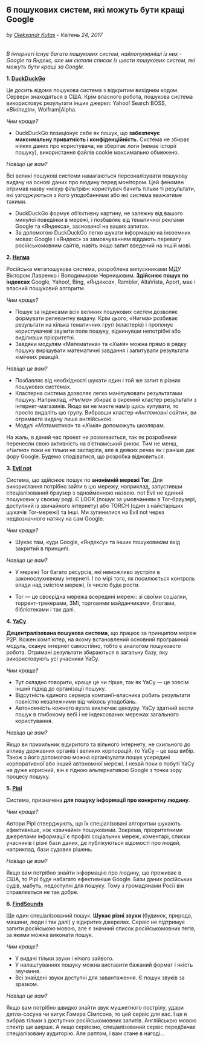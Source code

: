 
## 6 пошукових систем, які можуть бути кращі Google

###### by [Oleksandr Kutas](http://content-cloud.in.ua/author/kuolvo/) - Квітень 24, 2017

*В інтернеті існує багато пошукових систем, найпопулярніші із них - Google та Яндекс, але ми склали список із шести пошукових систем, які можуть бути кращі за Google.*

**1. [DuckDuckGo](https://duckduckgo.com/)**

Це досить відома пошукова система з відкритим вихідним кодом. Сервери знаходяться в США. Крім власного робота, пошукова система використовує результати інших джерел: Yahoo! Search BOSS, *«Вікіпедія»*, Wolfram|Alpha.

*Чим краще?*

- DuckDuckGo позиціонує себе як пошук, що **забезпечує максимальну приватність і конфіденційність.** Система не збирає ніяких даних про користувача, не зберігає логи (немає історії пошуку), використання файлів cookie максимально обмежено.

*Навіщо це вам?*

Всі великі пошукові системи намагаються персоналізувати пошукову видачу на основі даних про людину перед монітором. Цей феномен отримав назву «міхур фільтрів»: користувач бачить тільки ті результати, які узгоджуються з його уподобаннями або які система вважатиме такими.

- DuckDuckGo формує об’єктивну картину, не залежну від вашого минулої поведінки в мережі, і позбавляє від тематичної реклами Google та «Яндекса», заснованої на ваших запитах. 
- За допомогою DuckDuckGo легко шукати інформацію на іноземних мовах: Google і «Яндекс» за замовчуванням віддають перевагу російськомовним сайтів, навіть якщо запит введений на іншій мові.

**2. [Нигма](http://www.nigma.ru/)**

Російська метапошукова система, розроблена випускниками МДУ Віктором Лавренко і Володимиром Чернишовим. **Здійснює пошук по індексах** Google, Yahoo!, Bing, *«Яндекса»*, Rambler, AltaVista, Aport, має і власний пошуковий алгоритм.

*Чим краще?*

- Пошук за індексами всіх великих пошукових систем дозволяє формувати релевантну видачу. Крім цього, «Нигма» розбиває результати на кілька тематичних груп (кластерів) і пропонує користувачеві звузити поле пошуку, відкинувши непотрібні або виділивши пріоритетні.
- Завдяки модулям «Математика» та *«Хімія»* можна прямо в рядку пошуку вирішувати математичні завдання і запитувати результати хімічних реакцій.

*Навіщо це вам?*

- Позбавляє від необхідності шукати один і той же запит в різних пошукових системах. 
- Кластерна система дозволяє легко маніпулювати результатами пошуку. Наприклад, *«Нигма»* збирає в окремий кластер результати з інтернет-магазинів. Якщо ви не маєте намір щось купувати, то просто видаліть цю групу. Вибравши кластер *«Англомовні сайти»*, ви отримаєте видачу лише англійською. 
- Модулі *«Математика»* та *«Хімія»* допоможуть школярам.

На жаль, в даний час проект не розвивається, так як розробники перенесли свою активність на в’єтнамський ринок. Тим не менш, *«Нигма»* поки не тільки не застаріла, але в деяких речах як і раніше дає фору Google. Будемо сподіватися, що розробка відновиться.

**3. [Evil not](https://hss3uro2hsxfogfq.onion.to/)**

Система, що здійснює пошук по **анонімній мережі Tor**. Для використання потрібно зайти в цю мережу, наприклад, запустивши спеціалізований браузер з однойменною назвою. not Evil не єдиний пошуковик у своєму роді. Є LOOK (пошук за умовчанням в Tor-браузері, доступний із звичайного інтернету) або TORCH (один з найстаріших шукачів Tor-мережі) та інші. Ми зупинилися на Evil not через недвозначного натяку на сам Google.

*Чим краще?*

- Шукає там, куди Google, «Яндексу» та інших пошуковикам вхід закритий в принципі.

*Навіщо це вам?*

- У мережі Tor багато ресурсів, які неможливо зустріти в законослухняному інтернеті. І по мірі того, як посилюється контроль влади над змістом мережі, їх число буде рости. 

- Tor — це своєрідна мережа всередині мережі: зі своїми соціалки, торрент-трекерами, ЗМІ, торговими майданчиками, блогами, бібліотеками і так далі.

**4. [YaCy](http://yacy.net/)**

**Децентралізована пошукова система**, що працює за принципом мереж P2P. Кожен комп’ютер, на якому встановлений основний програмний модуль, сканує інтернет самостійно, тобто є аналогом пошукового робота. Отримані результати збираються в загальну базу, яку використовують усі учасники YaCy.

*Чим краще?*

- Тут складно говорити, краще це чи гірше, так як YaCy — це зовсім інший підхід до організації пошуку. 
- Відсутність єдиного сервера компанії-власника робить результати повністю незалежними від чиїхось уподобань. 
- Автономність кожного вузла виключає цензуру. YaCy здатний вести пошук в глибокому вебі і не індексованих мережах загального користування.

*Навіщо це вам?*

Якщо ви прихильник відкритого та вільного інтернету, не схильного до впливу державних органів і великих корпорацій, то YaCy – це ваш вибір. Також з його допомогою можна організувати пошук усередині корпоративної або інший автономної мережі. І нехай поки в побуті YaCy не дуже корисний, він є гідною альтернативою Google з точки зору процесу пошуку.

**5. [Pipl](https://pipl.com/)**

Система, призначена **для пошуку інформації про конкретну людину**.

*Чим краще?*

Автори Pipl стверджують, що їх спеціалізовані алгоритми шукають ефективніше, ніж «звичайні» пошуковими. Зокрема, пріоритетними джерелами інформації є профілі соціальних мереж, коментарі, списки учасників і різні бази даних, де публікуються відомості про людей, наприклад, бази судових рішень.

*Навіщо це вам?*

Якщо вам потрібно знайти інформацію про людину, що проживає в США, то Pipl буде набагато ефективніше Google. Бази даних російських судів, мабуть, недоступні для пошуку. Тому з громадянами Росії він справляється не так добре.

**6. [FindSounds](http://findsounds.com/)**

Ще один спеціалізований пошук. **Шукає різні звуки** (будинок, природа, машини, люди і так далі) у відкритих джерелах. Сервіс не підтримує запити російською мовою, але є значний список російськомовних тегів, за якими можна виконати пошук.

*Чим краще?*

- У видачі тільки звуки і нічого зайвого. 
- У налаштуваннях пошуку можна виставити бажаний формат і якість звучання.
- Всі знайдені звуки доступні для завантаження. Є пошук звуків за зразком.

*Навіщо це вам?*

Якщо вам потрібно швидко знайти звук мушкетного пострілу, удари дятла-сосуна чи вигук Гомера Сімпсона, то цей сервіс для вас. І це я вибрав тільки з доступних російськомовних запитів. Англійською мовою спектр ще ширше. А якщо серйозно, спеціалізований сервіс передбачає спеціалізовану аудиторію. Але раптом, і вам стане в нагоді…

